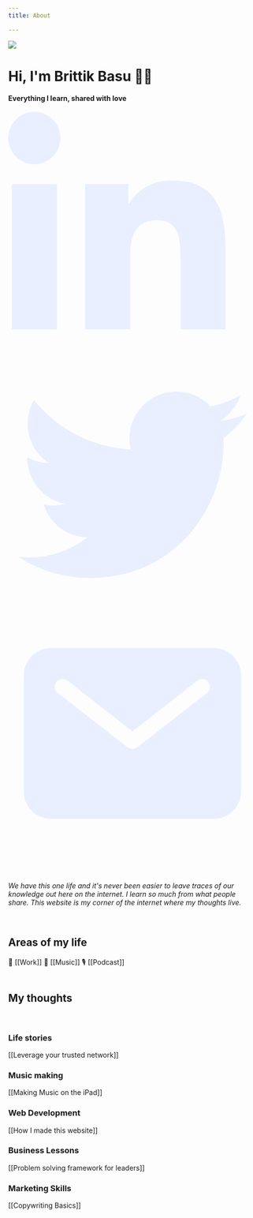 ```yaml
---
title: About

---
```

<img src="![](https://brittikbasu.imfast.io/img/brittik_avatar.png)" class="h-20 rounded-full mt-6"/><br/>

# Hi, I'm Brittik Basu 👋🏾

#### Everything I learn, shared with love

<div class="flex flex-row h-8 w-32 mt-4 justify-between"><div class="social-icon"><a href="[http://linkedin.com/in/brittikbasu](http://linkedin.com/in/brittikbasu "http://linkedin.com/in/brittikbasu")" target="_blank"><svg xmlns="[http://www.w3.org/2000/svg](http://www.w3.org/2000/svg "http://www.w3.org/2000/svg")" viewBox="0 0 512 512" style="fill: #E9EFFF"><path d="M100.28 448H7.4V148.9h92.88zM53.79 108.1C24.09 108.1 0 83.5 0 53.8a53.79 53.79 0 0 1 107.58 0c0 29.7-24.1 54.3-53.79 54.3zM447.9 448h-92.68V302.4c0-34.7-.7-79.2-48.29-79.2-48.29 0-55.69 37.7-55.69 76.7V448h-92.78V148.9h89.08v40.8h1.3c12.4-23.5 42.69-48.3 87.88-48.3 94 0 111.28 61.9 111.28 142.3V448z"></path></svg></a></div><a href="/tweets"><div class="social-icon"><svg xmlns="[http://www.w3.org/2000/svg](http://www.w3.org/2000/svg "http://www.w3.org/2000/svg")" style="fill: #E9EFFF" viewBox="0 0 512 512"><path d="M492 109.5c-17.4 7.7-36 12.9-55.6 15.3 20-12 35.4-31 42.6-53.6-18.7 11.1-39.4 19.2-61.5 23.5C399.8 75.8 374.6 64 346.8 64c-53.5 0-96.8 43.4-96.8 96.9 0 7.6.8 15 2.5 22.1-80.5-4-151.9-42.6-199.6-101.3-8.3 14.3-13.1 31-13.1 48.7 0 33.6 17.2 63.3 43.2 80.7-16-.4-31-4.8-44-12.1v1.2c0 47 33.4 86.1 77.7 95-8.1 2.2-16.7 3.4-25.5 3.4-6.2 0-12.3-.6-18.2-1.8 12.3 38.5 48.1 66.5 90.5 67.3-33.1 26-74.9 41.5-120.3 41.5-7.8 0-15.5-.5-23.1-1.4C62.8 432 113.7 448 168.3 448 346.6 448 444 300.3 444 172.2c0-4.2-.1-8.4-.3-12.5C462.6 146 479 129 492 109.5z"></path></svg></div></a><a href="/let-me-know"><div class="social-icon"><svg xmlns="[http://www.w3.org/2000/svg](http://www.w3.org/2000/svg "http://www.w3.org/2000/svg")" style="fill: #E9EFFF" viewBox="0 0 512 512"><path d="M424,80H88a56.06,56.06,0,0,0-56,56V376a56.06,56.06,0,0,0,56,56H424a56.06,56.06,0,0,0,56-56V136A56.06,56.06,0,0,0,424,80Zm-14.18,92.63-144,112a16,16,0,0,1-19.64,0l-144-112a16,16,0,1,1,19.64-25.26L256,251.73,390.18,147.37a16,16,0,0,1,19.64,25.26Z"/></svg></div></a></div><br/><br/>

_We have this one life and it's never been easier to leave traces of our knowledge out here on the internet. I learn so much from what people share. This website is my corner of the internet where my thoughts live._

<br />

## Areas of my life

💼 \[\[Work\]\]    🎸 \[\[Music\]\]    🎙 \[\[Podcast\]\]
<br />
<br />

## My thoughts

<br />

### Life stories

\[\[Leverage your trusted network\]\]
<br />

### Music making

\[\[Making Music on the iPad\]\]
<br />

### Web Development

\[\[How I made this website\]\]
<br />

### Business Lessons

\[\[Problem solving framework for leaders\]\]
<br />

### Marketing Skills

\[\[Copywriting Basics\]\] <br />